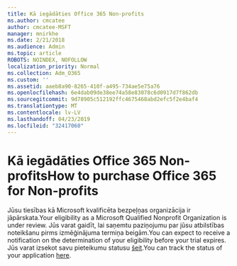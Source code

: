```yaml
---
title: Kā iegādāties Office 365 Non-profits
ms.author: cmcatee
author: cmcatee-MSFT
manager: mnirkhe
ms.date: 2/21/2018
ms.audience: Admin
ms.topic: article
ROBOTS: NOINDEX, NOFOLLOW
localization_priority: Normal
ms.collection: Adm_O365
ms.custom: ''
ms.assetid: aaeb8a90-8265-410f-a495-734ae5e75a76
ms.openlocfilehash: 6e4dab09de38ee74a58e83078c6d0917d7f862db
ms.sourcegitcommit: 9d78905c512192ffc4675468abd2efc5f2e4baf4
ms.translationtype: MT
ms.contentlocale: lv-LV
ms.lasthandoff: 04/23/2019
ms.locfileid: "32417060"
---
```

# <a name="how-to-purchase-office-365-for-non-profits"></a><span data-ttu-id="55e74-102">Kā iegādāties Office 365 Non-profits</span><span class="sxs-lookup"><span data-stu-id="55e74-102">How to purchase Office 365 for Non-profits</span></span>

<span data-ttu-id="55e74-103">Jūsu tiesības kā Microsoft kvalificēta bezpeļņas organizācija ir jāpārskata.</span><span class="sxs-lookup"><span data-stu-id="55e74-103">Your eligibility as a Microsoft Qualified Nonprofit Organization is under review.</span></span> <span data-ttu-id="55e74-104">Jūs varat gaidīt, lai saņemtu paziņojumu par jūsu atbilstības noteikšanu pirms izmēģinājuma termiņa beigām.</span><span class="sxs-lookup"><span data-stu-id="55e74-104">You can expect to receive a notification on the determination of your eligibility before your trial expires.</span></span> <span data-ttu-id="55e74-105">Jūs varat izsekot savu pieteikumu statusu [šeit](http://eligibilityweb.azurewebsites.net/).</span><span class="sxs-lookup"><span data-stu-id="55e74-105">You can track the status of your application [here](http://eligibilityweb.azurewebsites.net/).</span></span>
  

